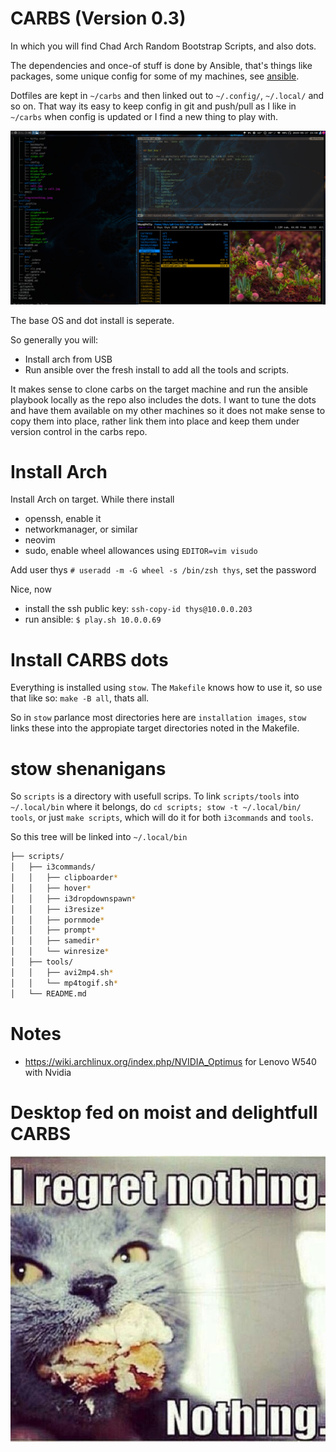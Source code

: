 # CARBS (Version 0.3)

In which you will find Chad Arch Random Bootstrap Scripts, and also dots.

The dependencies and once-of stuff is done by Ansible, that's things like
packages, some unique config for some of my machines, see [ansible](/ansible).

Dotfiles are kept in `~/carbs` and then linked out to `~/.config/`, `~/.local/`
and so on. That way its easy to keep config in git and push/pull as I like in
`~/carbs` when config is updated or I find a new thing to play with.

![Shot](pics/screenshot1.jpg)

The base OS and dot install is seperate.

So generally you will:

- Install arch from USB
- Run ansible over the fresh install to add all the tools and scripts.

It makes sense to clone carbs on the target machine and run the ansible
playbook locally as the repo also includes the dots. I want to tune the dots
and have them available on my other machines so it does not make sense to copy
them into place, rather link them into place and keep them under version
control in the carbs repo.


# Install Arch

Install Arch on target. While there install

- openssh, enable it
- networkmanager, or similar
- neovim
- sudo, enable wheel allowances using `EDITOR=vim visudo`

Add user thys `# useradd -m -G wheel -s /bin/zsh thys`, set the password

Nice, now

 - install the ssh public key: `ssh-copy-id thys@10.0.0.203`
 - run ansible: `$ play.sh 10.0.0.69`


# Install CARBS dots

Everything is installed using `stow`. The `Makefile` knows how to use it, so
use that like so: `make -B all`, thats all.

So in `stow` parlance most directories here are `installation images`, `stow` links these into
the appropiate target directories noted in the Makefile.

# stow shenanigans

So `scripts` is a directory with usefull scrips. To link `scripts/tools` into
`~/.local/bin` where it belongs, do `cd scripts; stow -t ~/.local/bin/ tools`, or just
`make scripts`, which will do it for both `i3commands` and `tools`.

So this tree will be linked into `~/.local/bin`

```zsh
├── scripts/
│   ├── i3commands/
│   │   ├── clipboarder*
│   │   ├── hover*
│   │   ├── i3dropdownspawn*
│   │   ├── i3resize*
│   │   ├── pornmode*
│   │   ├── prompt*
│   │   ├── samedir*
│   │   └── winresize*
│   ├── tools/
│   │   ├── avi2mp4.sh*
│   │   └── mp4togif.sh*
│   └── README.md

```

# Notes

- https://wiki.archlinux.org/index.php/NVIDIA_Optimus for Lenovo W540 with Nvidia

# Desktop fed on moist and delightfull CARBS

![CARBS](pics/iregretnothing.jpeg)
